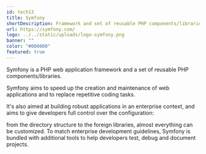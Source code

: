 ```yaml
---
id: tech13
title: Symfony
shortDescription: Framework and set of reusable PHP components/libraries
url: https://symfony.com/
logo: ../../static/uploads/logo-symfony.png
banner: ""
color: "#000000" 
featured: true
---
```

Symfony is a PHP web application framework and a set of reusable PHP components/libraries.

Symfony aims to speed up the creation and maintenance of web applications and to replace repetitive coding tasks.

It's also aimed at building robust applications in an enterprise context, and aims to give developers full control over the configuration:

from the directory structure to the foreign libraries, almost everything can be customized. To match enterprise development guidelines,
Symfony is bundled with additional tools to help developers test, debug and document projects.